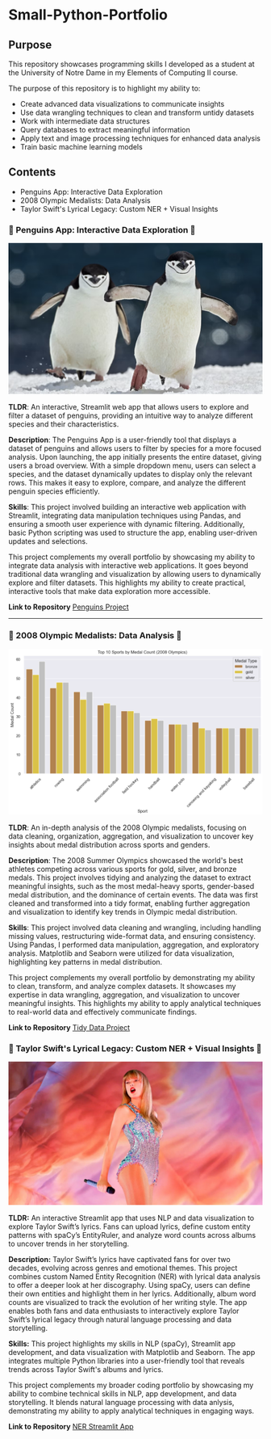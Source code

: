 # Small-Python-Portfolio

## Purpose

This repository showcases programming skills I developed as a student at the University of Notre Dame in my Elements of Computing II course.


The purpose of this repository is to highlight my ability to:

   - Create advanced data visualizations to communicate insights
   - Use data wrangling techniques to clean and transform untidy datasets
   - Work with intermediate data structures
   - Query databases to extract meaningful information
   - Apply text and image processing techniques for enhanced data analysis
   - Train basic machine learning models 


## Contents
   - Penguins App: Interactive Data Exploration
   - 2008 Olympic Medalists: Data Analysis
   - Taylor Swift's Lyrical Legacy: Custom NER + Visual Insights

### 🐧 Penguins App: Interactive Data Exploration 🐧

![Penguins](basic%20streamlit%20app/Penguins1.png)

**TLDR**: An interactive, Streamlit web app that allows users to explore and filter a dataset of penguins, providing an intuitive way to analyze different species and their characteristics.

**Description**: The Penguins App is a user-friendly tool that displays a dataset of penguins and allows users to filter by species for a more focused analysis. Upon launching, the app initially presents the entire dataset, giving users a broad overview. With a simple dropdown menu, users can select a species, and the dataset dynamically updates to display only the relevant rows. This makes it easy to explore, compare, and analyze the different penguin species efficiently. 

**Skills**: This project involved building an interactive web application with Streamlit, integrating data manipulation techniques using Pandas, and ensuring a smooth user experience with dynamic filtering. Additionally, basic Python scripting was used to structure the app, enabling user-driven updates and selections.

This project complements my overall portfolio by showcasing my ability to integrate data analysis with interactive web applications. It goes beyond traditional data wrangling and visualization by allowing users to dynamically explore and filter datasets. This highlights my ability to create practical, interactive tools that make data exploration more accessible.

**Link to Repository** [Penguins Project](https://github.com/jsmall16/Small-Python-Portfolio/tree/main/basic%20streamlit%20app)

---

### 🏅 2008 Olympic Medalists: Data Analysis 🏅

![Olympics Graph](TidyData-Project/Sport%20Medal%20Count.png)

**TLDR**: An in-depth analysis of the 2008 Olympic medalists, focusing on data cleaning, organization, aggregation, and visualization to uncover key insights about medal distribution across sports and genders.

**Description**: The 2008 Summer Olympics showcased the world's best athletes competing across various sports for gold, silver, and bronze medals. This project involves tidying and analyzing the dataset to extract meaningful insights, such as the most medal-heavy sports, gender-based medal distribution, and the dominance of certain events. The data was first cleaned and transformed into a tidy format, enabling further aggregation and visualization to identify key trends in Olympic medal distribution.

**Skills**: This project involved data cleaning and wrangling, including handling missing values, restructuring wide-format data, and ensuring consistency. Using Pandas, I performed data manipulation, aggregation, and exploratory analysis. Matplotlib and Seaborn were utilized for data visualization, highlighting key patterns in medal distribution. 

This project complements my overall portfolio by demonstrating my ability to clean, transform, and analyze complex datasets. It showcases my expertise in data wrangling, aggregation, and visualization to uncover meaningful insights. This highlights my ability to apply analytical techniques to real-world data and effectively communicate findings.

**Link to Repository** [Tidy Data Project](https://github.com/jsmall16/Small-Python-Portfolio/tree/main/TidyData-Project) 


### 🎤 Taylor Swift's Lyrical Legacy: Custom NER + Visual Insights 🎤

![TSWIFT](NERStreamlitApp/TSNERIMAGE.jpeg)

**TLDR:** An interactive Streamlit app that uses NLP and data visualization to explore Taylor Swift’s lyrics. Fans can upload lyrics, define custom entity patterns with spaCy’s EntityRuler, and analyze word counts across albums to uncover trends in her storytelling.

**Description:** Taylor Swift’s lyrics have captivated fans for over two decades, evolving across genres and emotional themes. This project combines custom Named Entity Recognition (NER) with lyrical data analysis to offer a deeper look at her discography. Using spaCy, users can define their own entities and highlight them in her lyrics. Additionally, album word counts are visualized to track the evolution of her writing style. The app enables both fans and data enthusiasts to interactively explore Taylor Swift’s lyrical legacy through natural language processing and data storytelling.

**Skills:** This project highlights my skills in NLP (spaCy), Streamlit app development, and data visualization with Matplotlib and Seaborn. The app integrates multiple Python libraries into a user-friendly tool that reveals trends across Taylor Swift's albums and lyrics.

This project complements my broader coding portfolio by showcasing my ability to combine technical skills in NLP, app development, and data storytelling. It blends natural language processing with data anlysis, demonstrating my ability to apply analytical techniques in engaging ways.

**Link to Repository** [NER Streamlit App](https://github.com/jsmall16/Small-Python-Portfolio/tree/main/NERStreamlitApp) 

